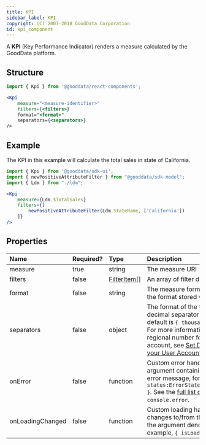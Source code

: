 ```yaml
---
title: KPI
sidebar_label: KPI
copyright: (C) 2007-2018 GoodData Corporation
id: kpi_component
---
```


A **KPI** \(Key Performance Indicator\) renders a measure calculated by the GoodData platform.

## Structure

```jsx
import { Kpi } from '@gooddata/react-components';

<Kpi
    measure="<measure-identifier>"
    filters={<filters>}
    format="<format>"
    separators={<separators>}
/>
```

## Example

The KPI in this example will calculate the total sales in state of California.

```jsx
import { Kpi } from '@gooddata/sdk-ui';
import { newPositiveAttributeFilter } from "@gooddata/sdk-model";
import { Ldm } from "./ldm";

<Kpi
    measure={Ldm.$TotalSales}
    filters={[
        newPositiveAttributeFilter(Ldm.StateName, ['California'])
    ]}
/>
```

## Properties

| Name | Required? | Type | Description |
| :--- | :--- | :--- | :--- |
| measure | true | string | The measure URI |
| filters | false | [FilterItem[]](30_tips__filter_visual_components.md) | An array of filter definitions |
| format | false | string | The measure format. If specified, overrides the format stored with the measure. |
| separators | false | object | The format of the thousands separator and decimal separator used in measures. The default is `{ thousand: ',', decimal: '.' }`. For more information about setting the regional number format in a GoodData account, see [Set Default Number Format for your User Account](https://help.gooddata.com/display/doc/Set+Default+Number+Format+for+your+User+Account). |
| onError | false | function | Custom error handler. Called with the argument containing the state and original error message, for example, `{ status:ErrorStates.BAD_REQUEST,error: {...} }`. See the [full list of error states](https://github.com/gooddata/gooddata-ui-sdk/blob/master/libs/sdk-ui/src/base/errors/GoodDataSdkError.ts). Defaults to `console.error`. |
| onLoadingChanged | false | function | Custom loading handler. Called when a KPI changes to/from the loading state. Called with the argument denoting a valid state, for example, `{ isLoading:false}`. |
